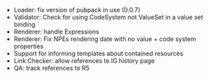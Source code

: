 * Loader: fix version of pubpack in use (0.0.7)
* Validator: Check for using CodeSystem not ValueSet in a value set binding
* Renderer: handle Expressions
* Renderer: Fix NPEs rendering date with no value + code system properties
* Support for informing templates about contained resources
* Link Checker: allow references to IG history page
* QA: track references to R5
